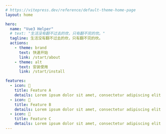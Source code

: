```yaml
---
# https://vitepress.dev/reference/default-theme-home-page
layout: home

hero:
  name: "Vue3 Helper"
  # text: "生活没有翻不过去的坎，只有翻不完的坎。"
  tagline: 生活没有翻不过去的坎，只有翻不完的坎。
  actions:
    - theme: brand
      text: 快速开始
      link: /start/about
    - theme: alt
      text: 安装使用
      link: /start/install

features:
  - icon: 🦾
    title: Feature A
    details: Lorem ipsum dolor sit amet, consectetur adipiscing elit
  - icon: 🎪
    title: Feature B
    details: Lorem ipsum dolor sit amet, consectetur adipiscing elit
  - icon: 👐
    title: Feature C
    details: Lorem ipsum dolor sit amet, consectetur adipiscing elit
---
```


